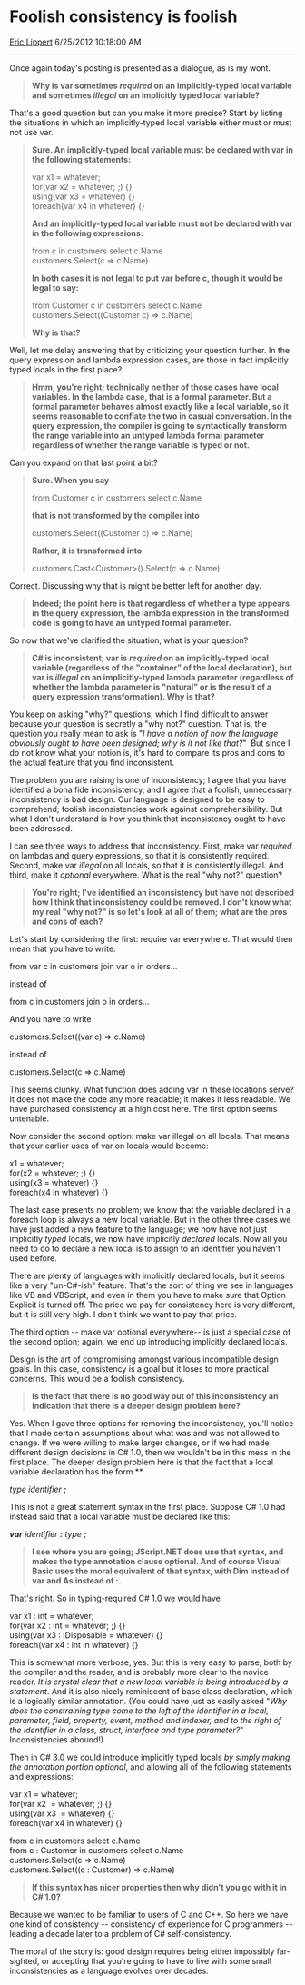 # Foolish consistency is foolish

[Eric Lippert](https://social.msdn.microsoft.com/profile/Eric%20Lippert) 6/25/2012 10:18:00 AM

-----

Once again today's posting is presented as a dialogue, as is my wont.

> **Why is var sometimes *required* on an implicitly-typed local variable and sometimes *illegal* on an implicitly typed local variable?**

That's a good question but can you make it more precise? Start by listing the situations in which an implicitly-typed local variable either must or must not use var.

> **Sure. An implicitly-typed local variable must be declared with var in the following statements:**
> 
> var x1 = whatever;  
> for(var x2 = whatever; ;) {}  
> using(var x3 = whatever) {}  
> foreach(var x4 in whatever) {}  
> 
> **And an implicitly-typed local variable must not be declared with var in the following expressions:**
> 
> from c in customers select c.Name  
> customers.Select(c =\> c.Name)
> 
> **In both cases it is not legal to put var before c, though it would be legal to say:**
> 
> from Customer c in customers select c.Name  
> customers.Select((Customer c) =\> c.Name)
> 
> **Why is that?**

Well, let me delay answering that by criticizing your question further. In the query expression and lambda expression cases, are those in fact implicitly typed locals in the first place?

> **Hmm, you're right; technically neither of those cases have local variables. In the lambda case, that is a formal parameter. But a formal parameter behaves almost exactly like a local variable, so it seems reasonable to conflate the two in casual conversation. In the query expression, the compiler is going to syntactically transform the range variable into an untyped lambda formal parameter regardless of whether the range variable is typed or not.**

Can you expand on that last point a bit?

> **Sure. When you say**
> 
> from Customer c in customers select c.Name
> 
> **that is not transformed by the compiler into**
> 
> customers.Select((Customer c) =\> c.Name)
> 
> **Rather, it is transformed into**
> 
> customers.Cast\<Customer\>().Select(c =\> c.Name)

Correct. Discussing why that is might be better left for another day.

> **Indeed; the point here is that regardless of whether a type appears in the query expression, the lambda expression in the transformed code is going to have an untyped formal parameter.**

So now that we've clarified the situation, what is your question?

> **C\# is inconsistent; var is *required* on an implicitly-typed local variable (regardless of the "container" of the local declaration), but var is *illegal* on an implicitly-typed lambda parameter (regardless of whether the lambda parameter is "natural" or is the result of a query expression transformation). Why is that?**

You keep on asking "why?" questions, which I find difficult to answer because your question is secretly a "why not?" question. That is, the question you really mean to ask is "*I have a notion of how the language obviously ought to have been designed; why is it not like that?*"  But since I do not know what your notion is, it's hard to compare its pros and cons to the actual feature that you find inconsistent.

The problem you are raising is one of inconsistency; I agree that you have identified a bona fide inconsistency, and I agree that a foolish, unnecessary inconsistency is bad design. Our language is designed to be easy to comprehend; foolish inconsistencies work against comprehensibility. But what I don't understand is how you think that inconsistency ought to have been addressed.

I can see three ways to address that inconsistency. First, make var *required* on lambdas and query expressions, so that it is consistently required. Second, make var *illegal* on all locals, so that it is consistently illegal. And third, make it *optional* everywhere. What is the real "why not?" question?

> **You're right; I've identified an inconsistency but have not described how I think that inconsistency could be removed. I don't know what my real "why not?" is so let's look at all of them; what are the pros and cons of each?**

Let's start by considering the first: require var everywhere. That would then mean that you have to write:

from var c in customers join var o in orders...

instead of

from c in customers join o in orders...

And you have to write

customers.Select((var c) =\> c.Name)

instead of

customers.Select(c =\> c.Name)

This seems clunky. What function does adding var in these locations serve? It does not make the code any more readable; it makes it less readable. We have purchased consistency at a high cost here. The first option seems untenable.

Now consider the second option: make var illegal on all locals. That means that your earlier uses of var on locals would become:

x1 = whatever;  
for(x2 = whatever; ;) {}  
using(x3 = whatever) {}  
foreach(x4 in whatever) {}

The last case presents no problem; we know that the variable declared in a foreach loop is always a new local variable. But in the other three cases we have just added a new feature to the language; we now have not just implicitly *typed* locals, we now have implicitly *declared* locals. Now all you need to do to declare a new local is to assign to an identifier you haven't used before.

There are plenty of languages with implicitly declared locals, but it seems like a very "un-C\#-ish" feature. That's the sort of thing we see in languages like VB and VBScript, and even in them you have to make sure that Option Explicit is turned off. The price we pay for consistency here is very different, but it is still very high. I don't think we want to pay that price.

The third option -- make var optional everywhere-- is just a special case of the second option; again, we end up introducing implicitly declared locals.

Design is the art of compromising amongst various incompatible design goals. In this case, consistency is a goal but it loses to more practical concerns. This would be a foolish consistency.

> **Is the fact that there is no good way out of this inconsistency an indication that there is a deeper design problem here?**

Yes. When I gave three options for removing the inconsistency, you'll notice that I made certain assumptions about what was and was not allowed to change. If we were willing to make larger changes, or if we had made different design decisions in C\# 1.0, then we wouldn't be in this mess in the first place. The deeper design problem here is that the fact that a local variable declaration has the form **

*type identifier **;***

This is not a great statement syntax in the first place. Suppose C\# 1.0 had instead said that a local variable must be declared like this:

***var** identifier **:** type **;***

> **I see where you are going; JScript.NET does use that syntax, and makes the type annotation clause optional. And of course Visual Basic uses the moral equivalent of that syntax, with Dim instead of var and As instead of :.**

That's right. So in typing-required C\# 1.0 we would have

var x1 : int = whatever;  
for(var x2 : int = whatever; ;) {}  
using(var x3 : IDisposable = whatever) {}  
foreach(var x4 : int in whatever) {}

This is somewhat more verbose, yes. But this is very easy to parse, both by the compiler and the reader, and is probably more clear to the novice reader. *It is crystal clear that a new local variable is being introduced by a statement*. And it is also nicely reminiscent of base class declaration, which is a logically similar annotation. (You could have just as easily asked "*Why does the constraining type come to the left of the identifier in a local, parameter, field, property, event, method and indexer, and to the right of the identifier in a class, struct, interface and type parameter?*" Inconsistencies abound\!)

Then in C\# 3.0 we could introduce implicitly typed locals *by simply making the annotation portion optional*, and allowing all of the following statements and expressions:

var x1 = whatever;  
for(var x2  = whatever; ;) {}  
using(var x3  = whatever) {}  
foreach(var x4 in whatever) {}  

from c in customers select c.Name  
from c : Customer in customers select c.Name  
customers.Select(c =\> c.Name)  
customers.Select((c : Customer) =\> c.Name)

> **If this syntax has nicer properties then why didn't you go with it in C\# 1.0?**

Because we wanted to be familiar to users of C and C++. So here we have one kind of consistency -- consistency of experience for C programmers -- leading a decade later to a problem of C\# self-consistency.

The moral of the story is: good design requires being either impossibly far-sighted, or accepting that you're going to have to live with some small inconsistencies as a language evolves over decades.

